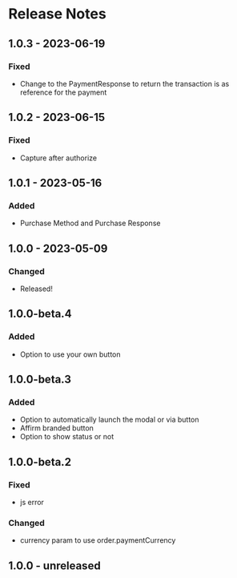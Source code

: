 # Release Notes

## 1.0.3 - 2023-06-19
### Fixed
- Change to the PaymentResponse to return the transaction is as reference for the payment

## 1.0.2 - 2023-06-15
### Fixed
- Capture after authorize

## 1.0.1 - 2023-05-16
### Added
- Purchase Method and Purchase Response

## 1.0.0 - 2023-05-09
### Changed
- Released!

## 1.0.0-beta.4
### Added
- Option to use your own button

## 1.0.0-beta.3
### Added
- Option to automatically launch the modal or via button
- Affirm branded button
- Option to show status or not

## 1.0.0-beta.2
### Fixed
- js error

### Changed
- currency param to use order.paymentCurrency

## 1.0.0 - unreleased